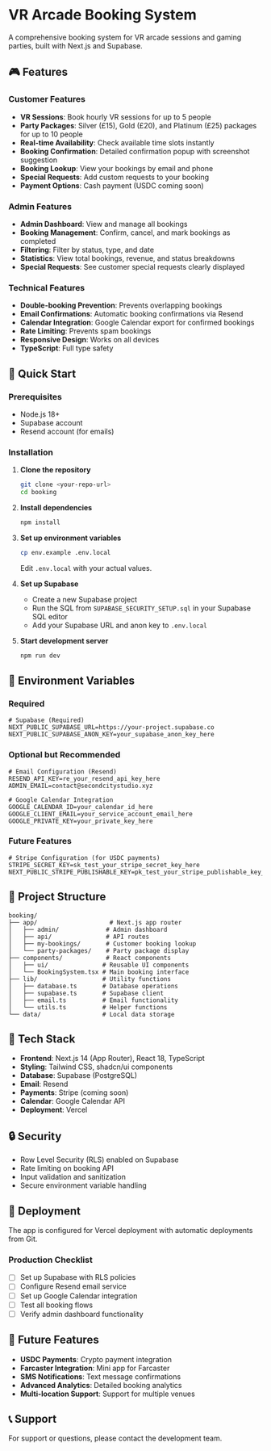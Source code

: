 # VR Arcade Booking System

A comprehensive booking system for VR arcade sessions and gaming parties, built with Next.js and Supabase.

## 🎮 Features

### Customer Features
- **VR Sessions**: Book hourly VR sessions for up to 5 people
- **Party Packages**: Silver (£15), Gold (£20), and Platinum (£25) packages for up to 10 people
- **Real-time Availability**: Check available time slots instantly
- **Booking Confirmation**: Detailed confirmation popup with screenshot suggestion
- **Booking Lookup**: View your bookings by email and phone
- **Special Requests**: Add custom requests to your booking
- **Payment Options**: Cash payment (USDC coming soon)

### Admin Features
- **Admin Dashboard**: View and manage all bookings
- **Booking Management**: Confirm, cancel, and mark bookings as completed
- **Filtering**: Filter by status, type, and date
- **Statistics**: View total bookings, revenue, and status breakdowns
- **Special Requests**: See customer special requests clearly displayed

### Technical Features
- **Double-booking Prevention**: Prevents overlapping bookings
- **Email Confirmations**: Automatic booking confirmations via Resend
- **Calendar Integration**: Google Calendar export for confirmed bookings
- **Rate Limiting**: Prevents spam bookings
- **Responsive Design**: Works on all devices
- **TypeScript**: Full type safety

## 🚀 Quick Start

### Prerequisites
- Node.js 18+ 
- Supabase account
- Resend account (for emails)

### Installation

1. **Clone the repository**
   ```bash
   git clone <your-repo-url>
   cd booking
   ```

2. **Install dependencies**
   ```bash
   npm install
   ```

3. **Set up environment variables**
   ```bash
   cp env.example .env.local
   ```
   Edit `.env.local` with your actual values.

4. **Set up Supabase**
   - Create a new Supabase project
   - Run the SQL from `SUPABASE_SECURITY_SETUP.sql` in your Supabase SQL editor
   - Add your Supabase URL and anon key to `.env.local`

5. **Start development server**
   ```bash
   npm run dev
   ```

## 🔧 Environment Variables

### Required
```env
# Supabase (Required)
NEXT_PUBLIC_SUPABASE_URL=https://your-project.supabase.co
NEXT_PUBLIC_SUPABASE_ANON_KEY=your_supabase_anon_key_here
```

### Optional but Recommended
```env
# Email Configuration (Resend)
RESEND_API_KEY=re_your_resend_api_key_here
ADMIN_EMAIL=contact@secondcitystudio.xyz

# Google Calendar Integration
GOOGLE_CALENDAR_ID=your_calendar_id_here
GOOGLE_CLIENT_EMAIL=your_service_account_email_here
GOOGLE_PRIVATE_KEY=your_private_key_here
```

### Future Features
```env
# Stripe Configuration (for USDC payments)
STRIPE_SECRET_KEY=sk_test_your_stripe_secret_key_here
NEXT_PUBLIC_STRIPE_PUBLISHABLE_KEY=pk_test_your_stripe_publishable_key_here
```

## 📁 Project Structure

```
booking/
├── app/                    # Next.js app router
│   ├── admin/             # Admin dashboard
│   ├── api/               # API routes
│   ├── my-bookings/       # Customer booking lookup
│   └── party-packages/    # Party package display
├── components/            # React components
│   ├── ui/               # Reusable UI components
│   └── BookingSystem.tsx # Main booking interface
├── lib/                  # Utility functions
│   ├── database.ts       # Database operations
│   ├── supabase.ts       # Supabase client
│   ├── email.ts          # Email functionality
│   └── utils.ts          # Helper functions
└── data/                 # Local data storage
```

## 🎯 Tech Stack

- **Frontend**: Next.js 14 (App Router), React 18, TypeScript
- **Styling**: Tailwind CSS, shadcn/ui components
- **Database**: Supabase (PostgreSQL)
- **Email**: Resend
- **Payments**: Stripe (coming soon)
- **Calendar**: Google Calendar API
- **Deployment**: Vercel

## 🔒 Security

- Row Level Security (RLS) enabled on Supabase
- Rate limiting on booking API
- Input validation and sanitization
- Secure environment variable handling

## 🚀 Deployment

The app is configured for Vercel deployment with automatic deployments from Git.

### Production Checklist
- [ ] Set up Supabase with RLS policies
- [ ] Configure Resend email service
- [ ] Set up Google Calendar integration
- [ ] Test all booking flows
- [ ] Verify admin dashboard functionality

## 🔮 Future Features

- **USDC Payments**: Crypto payment integration
- **Farcaster Integration**: Mini app for Farcaster
- **SMS Notifications**: Text message confirmations
- **Advanced Analytics**: Detailed booking analytics
- **Multi-location Support**: Support for multiple venues

## 📞 Support

For support or questions, please contact the development team. 